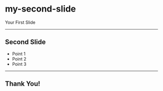 # my-second-slide

Your First Slide

---

## Second Slide

* Point 1
* Point 2
* Point 3

---

## Thank You!

